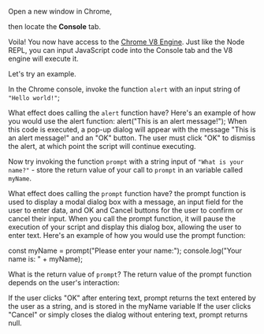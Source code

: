 Open a new window in Chrome,

then locate the **Console** tab.

Voila! You now have access to the [Chrome V8 Engine](https://www.cloudflare.com/en-gb/learning/serverless/glossary/what-is-chrome-v8/).
Just like the Node REPL, you can input JavaScript code into the Console tab and the V8 engine will execute it.

Let's try an example.

In the Chrome console,
invoke the function `alert` with an input string of `"Hello world!"`;

What effect does calling the `alert` function have?
Here's an example of how you would use the alert function:
alert("This is an alert message!");
When this code is executed, a pop-up dialog will appear with the message "This is an alert message!" and an "OK" button. The user must click "OK" to dismiss the alert, at which point the script will continue executing.

Now try invoking the function `prompt` with a string input of `"What is your name?"` - store the return value of your call to `prompt` in an variable called `myName`.

What effect does calling the `prompt` function have?
the prompt function is used to display a modal dialog box with a message, an input field for the user to enter data, and OK and Cancel buttons for the user to confirm or cancel their input. When you call the prompt function, it will pause the execution of your script and display this dialog box, allowing the user to enter text.
Here's an example of how you would use the prompt function:

const myName = prompt("Please enter your name:");
console.log("Your name is: " + myName);

What is the return value of `prompt`?
The return value of the prompt function depends on the user's interaction:

If the user clicks "OK" after entering text, prompt returns the text entered by the user as a string, and is stored in the myName variable
If the user clicks "Cancel" or simply closes the dialog without entering text, prompt returns null.

